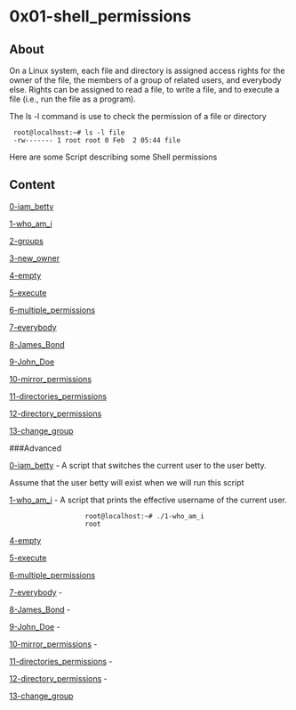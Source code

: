 # 0x01-shell_permissions
 ## About


On a Linux system, each file and directory is assigned access rights for the owner of the file, the members of a group of related users, and everybody else. Rights can be assigned to read a file, to write a file, and to execute a file (i.e., run the file as a program).

The ls -l command is use to check the permission of a file or directory
      
     root@localhost:~# ls -l file
     -rw------- 1 root root 0 Feb  2 05:44 file

Here are some Script describing some Shell permissions
## Content

[0-iam_betty](0-iam_betty)

[1-who_am_i](who_am_i)

[2-groups](2-groups)

[3-new_owner](3-new_owner)

[4-empty](4-empty)

[5-execute](5-execute)

[6-multiple_permissions](6-multiple_permissions)

[7-everybody](7-everybody)

[8-James_Bond](8-James_Bond)

[9-John_Doe](9-John_Doe)

[10-mirror_permissions](10-mirror_permissions)

[11-directories_permissions](11-directories_permissions)

[12-directory_permissions](12-directory_permissions)

[13-change_group](13-change_group)


###Advanced

[]()

[]()

[]()

[]()

[]()

[0-iam_betty](0-iam_betty) - A script that switches the current user to the user betty.

Assume that the user betty will exist when we will run this script

[1-who_am_i](1-who_am_i) - A script that prints the effective username of the current user.
      
                       root@localhost:~# ./1-who_am_i
                       root
[4-empty](4-empty)

[5-execute](5-execute)

[6-multiple_permissions](6-multiple_permissions)

[7-everybody](7-everybody) - 

[8-James_Bond](8-James_Bond) - 

[9-John_Doe](9-John_Doe) - 

[10-mirror_permissions](10-mirror_permissions) -

[11-directories_permissions](11-directories_permissions) -

[12-directory_permissions](12-directory_permissions) -

[13-change_group](13-change_group)
